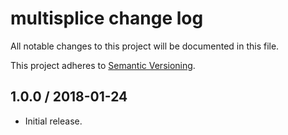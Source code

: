 # multisplice change log

All notable changes to this project will be documented in this file.

This project adheres to [Semantic Versioning](http://semver.org/).

## 1.0.0 / 2018-01-24

 * Initial release.
